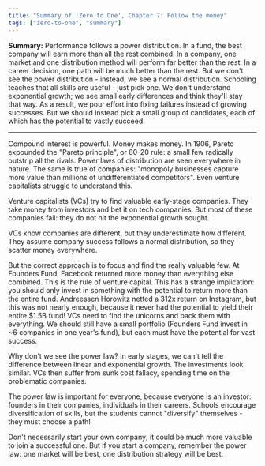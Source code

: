 ```yaml
---
title: "Summary of 'Zero to One', Chapter 7: Follow the money"
tags: ["zero-to-one", "summary"]
---
```


**Summary:**
Performance follows a power distribution.
In a fund, the best company will earn more than all the rest combined.
In a company, one market and one distribution method will perform far better than the rest.
In a career decision, one path will be much better than the rest.
But we don't see the power distribution -
instead, we see a normal distribution.
Schooling teaches that all skills are useful - just pick one.
We don't understand exponential growth;
we see small early differences and think they'll stay that way.
As a result,
we pour effort into fixing failures instead of growing successes.
But we should instead pick a small group of candidates,
each of which has the potential to vastly succeed.

---

Compound interest is powerful. 
Money makes money. 
In 1906, Pareto expounded the "Pareto principle", or 80-20 rule: 
a small few radically outstrip all the rivals. 
Power laws of distribution are seen everywhere in nature. 
The same is true of companies: 
"monopoly businesses capture more value than millions of undifferentiated competitors". 
Even venture capitalists struggle to understand this.

Venture capitalists (VCs) try to find valuable early-stage companies. 
They take money from investors and bet it on tech companies. 
But most of these companies fail: 
they do not hit the exponential growth sought.

VCs know companies are different, 
but they underestimate how different. 
They assume company success follows a normal distribution, 
so they scatter money everywhere.

But the correct approach is to focus and find the really valuable few. 
At Founders Fund, Facebook returned more money than everything else combined. 
This is the rule of venture capital. 
This has a strange implication: 
you should only invest in something with the potential to return more than the entire fund. 
Andreessen Horowitz netted a 312x return on Instagram, 
but this was not nearly enough, 
because it never had the potential to yield their entire $1.5B fund! 
VCs need to find the unicorns and back them with everything. 
We should still have a small portfolio 
(Founders Fund invest in ~6 companies in one year's fund), 
but each must have the potential for vast success.

Why don't we see the power law? 
In early stages, we can't tell the difference between linear and exponential growth. 
The investments look similar.
VCs then suffer from sunk cost fallacy, 
spending time on the problematic companies.

The power law is important for everyone,
because everyone is an investor:
founders in their companies,
individuals in their careers.
Schools encourage diversification of skills,
but the students cannot "diversify" themselves -
they must choose a path!

Don't necessarily start your own company;
it could be much more valuable to join a successful one.
But if you start a company, remember the power law:
one market will be best,
one distribution strategy will be best.
